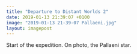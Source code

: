 ```yaml
---
title: "Departure to Distant Worlds 2"
date: 2019-01-13 21:39:07 +0100
image: "2019-01-13 21-39-07 Pallaeni.jpg"
layout: imagepost
---
```


Start of the expedition. On photo, the Pallaeni star.